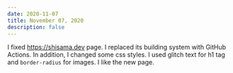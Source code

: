 ```yaml
---
date: 2020-11-07
title: November 07, 2020
description: false
---
```


I fixed https://shisama.dev page. I replaced its building system with GitHub Actions. In addition, I changed some css styles. I used glitch text for h1 tag and `border-radius` for images. I like the new page.